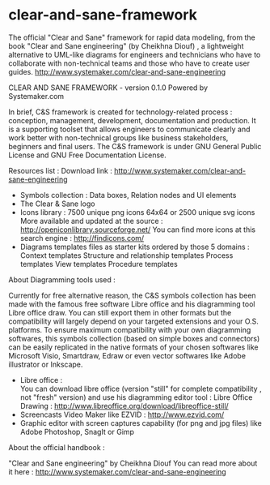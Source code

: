 clear-and-sane-framework
========================

The official "Clear and Sane" framework for rapid data modeling, from the book "Clear and Sane engineering" (by Cheikhna Diouf) , a lightweight alternative to UML-like diagrams for engineers and technicians who have to collaborate with non-technical teams and those who have to create user guides.
http://www.systemaker.com/clear-and-sane-engineering

CLEAR AND SANE FRAMEWORK - version 0.1.0
Powered by Systemaker.com

  In brief, C&S framework is created for technology-related process : conception, management, development, documentation and production. 
  It is a supporting toolset that allows engineers to communicate clearly and work better with non-technical groups like business stakeholders, beginners and final users. 
  The C&S framework is under GNU General Public License and GNU Free Documentation License.

Resources list : 
Download link : http://www.systemaker.com/clear-and-sane-engineering

  - Symbols collection : Data boxes, Relation nodes and UI elements
  - The Clear & Sane logo 
  - Icons library : 
      7500 unique  png icons 64x64 or 2500 unique svg icons
      More available and updated at the source :  http://openiconlibrary.sourceforge.net/ 
      You can find more icons at this search engine : http://findicons.com/ 
  - Diagrams templates files as starter kits ordered by those 5 domains : 
      Context templates 
      Structure and relationship templates 
      Process templates 
      View templates 
      Procedure templates 

About Diagramming tools used : 

  Currently for free alternative reason, the C&S symbols collection has been made with the famous free software Libre office and his diagramming tool Libre office draw. 
  You can still export them in other formats but the compatibility will largely depend on your targeted extensions and your O.S. platforms. 
  To ensure maximum compatibility with your own diagramming softwares, this symbols collection (based on simple boxes and connectors) can be easily replicated in the native formats of your chosen softwares like Microsoft Visio, Smartdraw, Edraw or even vector softwares like Adobe illustrator or Inkscape.

  - Libre office :  
  You can  download libre office (version "still" for complete compatibility , not "fresh" version) and use his diagramming editor tool : Libre Office Drawing  : http://www.libreoffice.org/download/libreoffice-still/ 
  - Screencasts Video Maker like EZVID : http://www.ezvid.com/ 
  - Graphic editor with screen captures capability (for png and jpg files) like Adobe Photoshop, SnagIt or Gimp 

About the official handbook :

  "Clear and Sane engineering" by Cheikhna Diouf
  You can read more about it here : http://www.systemaker.com/clear-and-sane-engineering
